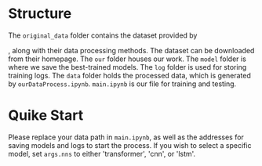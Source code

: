 # Structure
The `original_data` folder contains the dataset provided by 

[PiTE]: https://github.com/Lee-CBG/PiTE

, along with their data processing methods. The dataset can be downloaded from their homepage.
The `our` folder houses our work.
The `model` folder is where we save the best-trained models. The `log` folder is used for storing training logs. The `data` folder holds the processed data, which is generated by `ourDataProcess.ipynb`.
`main.ipynb` is our file for training and testing.



# Quike Start

Please replace your data path in `main.ipynb`, as well as the addresses for saving models and logs to start the process. If you wish to select a specific model, set `args.nns` to either 'transformer', 'cnn', or 'lstm'.